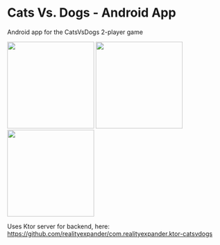 # Cats Vs. Dogs - Android App
Android app for the CatsVsDogs 2-player game

[<img src="https://user-images.githubusercontent.com/5157474/211963070-a38f60f3-7b09-4d20-b9ba-3b83c866c821.png" width=200/>](https://user-images.githubusercontent.com/5157474/211963070-a38f60f3-7b09-4d20-b9ba-3b83c866c821.png)
[<img src="https://user-images.githubusercontent.com/5157474/211963104-ac29263a-7c03-489b-b69c-a083abc9fb6c.png" width=200/>](https://user-images.githubusercontent.com/5157474/211963104-ac29263a-7c03-489b-b69c-a083abc9fb6c.png)
[<img src="https://user-images.githubusercontent.com/5157474/211963129-0fa731fe-9262-4793-a8e0-05d7952a6dd0.png" width=200/>](https://user-images.githubusercontent.com/5157474/211963129-0fa731fe-9262-4793-a8e0-05d7952a6dd0.png)

Uses Ktor server for backend, here: https://github.com/realityexpander/com.realityexpander.ktor-catsvdogs
